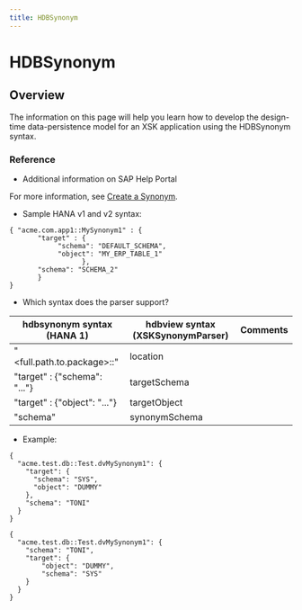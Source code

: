 ```yaml
---
title: HDBSynonym
---
```


HDBSynonym
===

## Overview

The information on this page will help you learn how to develop the design-time data-persistence model for an XSK application using the HDBSynonym syntax.

### Reference

* Additional information on SAP Help Portal

For more information, see [Create a Synonym](https://help.sap.com/viewer/cc2b23beaa3344aebffa2f6e717df049/2.0.03/en-US/5278b5979128444cb6fffe0f8c2bf1e3.html).


* Sample HANA v1 and v2 syntax:
```
{ "acme.com.app1::MySynonym1" : { 
       "target" : { 
            "schema": "DEFAULT_SCHEMA", 
            "object": "MY_ERP_TABLE_1"
                  },
       "schema": "SCHEMA_2"
       }
}
```

* Which syntax does the parser support?

| hdbsynonym syntax (HANA 1)                | hdbview syntax (XSKSynonymParser) | Comments |
|-------------------------------------------|-----------------------------------|----------|
| "<full.path.to.package>::<MySynonymName>" | location                          |          |
| "target" : {"schema": "..."}              | targetSchema                      |          |
| "target" : {"object": "..."}              | targetObject                      |          |
| "schema"                                  | synonymSchema                     |          |

* Example:
  
```
{
  "acme.test.db::Test.dvMySynonym1": {
    "target": {
      "schema": "SYS",
      "object": "DUMMY"
    },
    "schema": "TONI"
  }
}
```    
``` 
{
  "acme.test.db::Test.dvMySynonym1": {
    "schema": "TONI",
    "target": {
        "object": "DUMMY",
        "schema": "SYS"
    }
  }
}
```  
